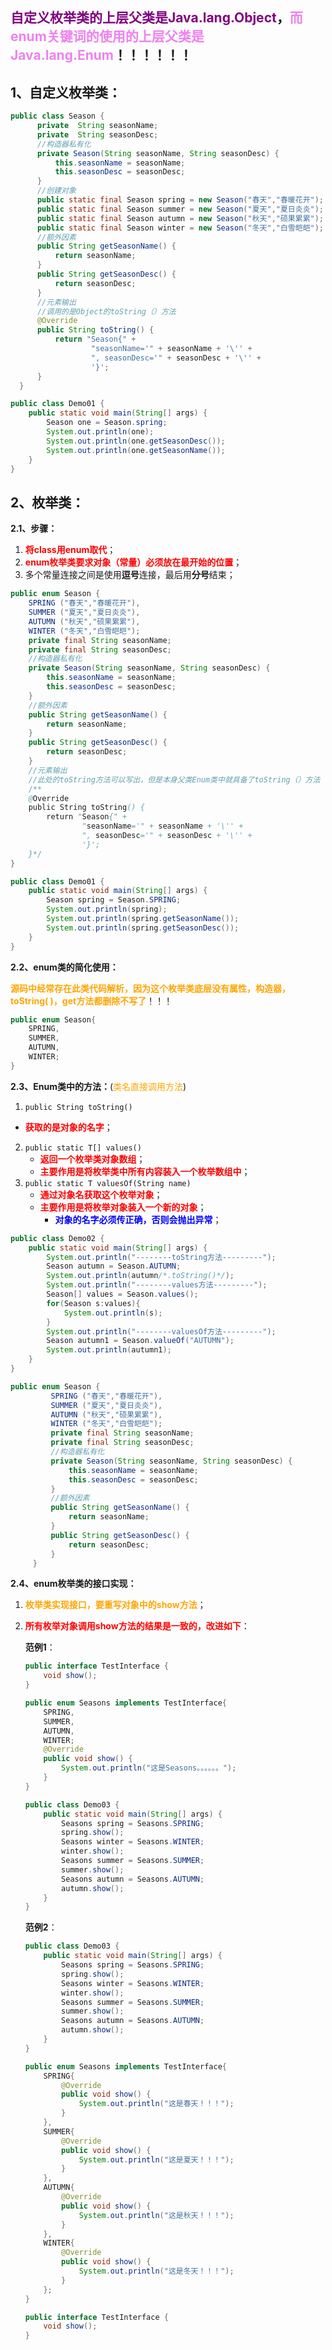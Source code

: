 ## <span style="color:purple">**自定义枚举类的上层父类是Java.lang.Object**</span>，<span style="color:violet">**而enum关键词的使用的上层父类是Java.lang.Enum**</span>！！！！！！

## 1、自定义枚举类：

```java
public class Season {
      private  String seasonName;
      private  String seasonDesc;
      //构造器私有化
      private Season(String seasonName, String seasonDesc) {
          this.seasonName = seasonName;
          this.seasonDesc = seasonDesc;
      }
      //创建对象
      public static final Season spring = new Season("春天","春暖花开");
      public static final Season summer = new Season("夏天","夏日炎炎");
      public static final Season autumn = new Season("秋天","硕果累累");
      public static final Season winter = new Season("冬天","白雪皑皑");
      //额外因素
      public String getSeasonName() {
          return seasonName;
      }
      public String getSeasonDesc() {
          return seasonDesc;
      }
      //元素输出
      //调用的是Object的toString（）方法
      @Override
      public String toString() {
          return "Season{" +
                  "seasonName='" + seasonName + '\'' +
                  ", seasonDesc='" + seasonDesc + '\'' +
                  '}';
      }
  }
```

```java
public class Demo01 {
    public static void main(String[] args) {
        Season one = Season.spring;
        System.out.println(one);
        System.out.println(one.getSeasonDesc());
        System.out.println(one.getSeasonName());
    }
}
```



## 2、枚举类：

**2.1、步骤：**

1. <span style="color:red">**将class用enum取代**</span>；
2. <span style="color:red">**enum枚举类要求对象（常量）必须放在最开始的位置**</span>；
3. 多个常量连接之间是使用**逗号**连接，最后用**分号**结束；

```java
public enum Season {
    SPRING ("春天","春暖花开"),
    SUMMER ("夏天","夏日炎炎"),
    AUTUMN ("秋天","硕果累累"),
    WINTER ("冬天","白雪皑皑");
    private final String seasonName;
    private final String seasonDesc;
    //构造器私有化
    private Season(String seasonName, String seasonDesc) {
        this.seasonName = seasonName;
        this.seasonDesc = seasonDesc;
    }
    //额外因素
    public String getSeasonName() {
        return seasonName;
    }
    public String getSeasonDesc() {
        return seasonDesc;
    }
    //元素输出
    //此处的toString方法可以写出，但是本身父类Enum类中就具备了toString（）方法
    /**
    @Override
    public String toString() {
        return "Season{" +
                "seasonName='" + seasonName + '\'' +
                ", seasonDesc='" + seasonDesc + '\'' +
                '}';
    }*/
}
```

```java
public class Demo01 {
    public static void main(String[] args) {
        Season spring = Season.SPRING;
        System.out.println(spring);
        System.out.println(spring.getSeasonName());
        System.out.println(spring.getSeasonDesc());
    }
}
```

**2.2、enum类的简化使用：**

<span style="color:orange">**源码中经常存在此类代码解析，因为这个枚举类底层没有属性，构造器，toString( )，get方法都删除不写了**</span>！！！

```java
public enum Season{
    SPRING,
    SUMMER,
    AUTUMN,
    WINTER;
}
```

**2.3、Enum类中的方法：**(<span style="color:orange">类名直接调用方法</span>)

1. `public String toString()`
- <span style="color:red">**获取的是对象的名字**</span>；
2. `public static T[] values()`
   - <span style="color:red">**返回一个枚举类对象数组**</span>；
   - <span style="color:red">**主要作用是将枚举类中所有内容装入一个枚举数组中**</span>；
3. `public static T valuesOf(String name)` 
   - <span style="color:red">**通过对象名获取这个枚举对象**</span>；
   - <span style="color:red">**主要作用是将枚举对象装入一个新的对象**</span>；
     - <span style="color:blue">**对象的名字必须传正确，否则会抛出异常**</span>；

```java
public class Demo02 {
    public static void main(String[] args) {
        System.out.println("--------toString方法---------");
        Season autumn = Season.AUTUMN;
        System.out.println(autumn/*.toString()*/);
        System.out.println("--------values方法---------");
        Season[] values = Season.values();
        for(Season s:values){
            System.out.println(s);
        }
        System.out.println("--------valuesOf方法---------");
        Season autumn1 = Season.valueOf("AUTUMN");
        System.out.println(autumn1);
    }
}
```

```java
public enum Season {
         SPRING ("春天","春暖花开"),
         SUMMER ("夏天","夏日炎炎"),
         AUTUMN ("秋天","硕果累累"),
         WINTER ("冬天","白雪皑皑");
         private final String seasonName;
         private final String seasonDesc;
         //构造器私有化
         private Season(String seasonName, String seasonDesc) {
             this.seasonName = seasonName;
             this.seasonDesc = seasonDesc;
         }
         //额外因素
         public String getSeasonName() {
             return seasonName;
         }
         public String getSeasonDesc() {
             return seasonDesc;
         }
     }
```

**2.4、enum枚举类的接口实现：**

1. <span style="color:orange">**枚举类实现接口，要重写对象中的show方法**</span>；

2. <span style="color:red">**所有枚举对象调用show方法的结果是一致的，改进如下**</span>：

   **范例1**：

   ```java
   public interface TestInterface {
       void show();
   }
   ```
   
   ```java
   public enum Seasons implements TestInterface{
       SPRING,
       SUMMER,
       AUTUMN,
       WINTER;
       @Override
       public void show() {
           System.out.println("这是Seasons。。。。。。");
       }
   }
   ```
   
   ```java
   public class Demo03 {
       public static void main(String[] args) {
           Seasons spring = Seasons.SPRING;
           spring.show();
           Seasons winter = Seasons.WINTER;
           winter.show();
           Seasons summer = Seasons.SUMMER;
           summer.show();
           Seasons autumn = Seasons.AUTUMN;
           autumn.show();
       }
   }
   ```

   **范例2**：

   ```java
   public class Demo03 {
       public static void main(String[] args) {
           Seasons spring = Seasons.SPRING;
           spring.show();
           Seasons winter = Seasons.WINTER;
           winter.show();
           Seasons summer = Seasons.SUMMER;
           summer.show();
           Seasons autumn = Seasons.AUTUMN;
           autumn.show();
       }
   }
   ```

   ```java
   public enum Seasons implements TestInterface{
       SPRING{
           @Override
           public void show() {
               System.out.println("这是春天！！！");
           }
       },
       SUMMER{
           @Override
           public void show() {
               System.out.println("这是夏天！！！");
           }
       },
       AUTUMN{
           @Override
           public void show() {
               System.out.println("这是秋天！！！");
           }
       },
       WINTER{
           @Override
           public void show() {
               System.out.println("这是冬天！！！");
           }
       };
   }
   ```

   ```java
   public interface TestInterface {
       void show();
   }
   ```

